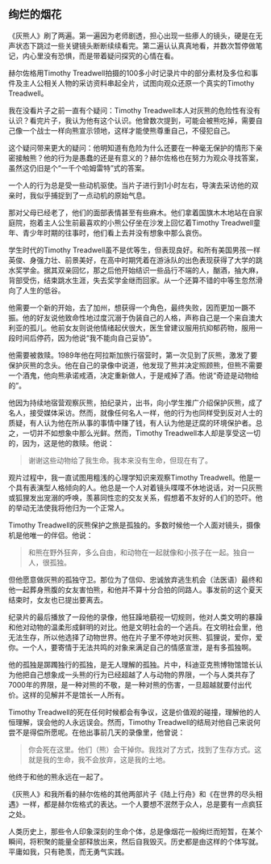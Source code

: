 ## 绚烂的烟花


《灰熊人》刷了两遍。第一遍因为老师剧透，担心出现一些瘆人的镜头，硬是在无声状态下跳过一些关键镜头断断续续看完。第二遍认认真真地看，并数次暂停做笔记，内心里没有恐惧，而是带着疑问探究的心情在看。

赫尔佐格用Timothy Treadwell拍摄的100多小时记录片中的部分素材及多位和事件及主人公相关人物的采访资料串起全片，试图向观众还原一个真实的Timothy Treadwell。

我在没看片子之前一直有个疑问：Timothy Treadwell本人对灰熊的危险性有没有认识？看完片子，我认为他有这个认识。他曾数次提到，可能会被熊吃掉，需要自己像一个战士一样向熊宣示领地，这样才能使熊尊重自己，不侵犯自己。

这个疑问带来更大的疑问：他明知道有危险为什么还要在一种毫无保护的情形下亲密接触熊？他的行为是愚蠢的还是有意义的？赫尔佐格也在努力为观众寻找答案，虽然这仍旧是个“一千个哈姆雷特”式的答案。

一个人的行为总是受一些动机驱使。当片子进行到1小时左右，导演去采访他的双亲时，我似乎捕捉到了一点动机的原始气息。

那对父母已经老了，他们的面部表情甚至有些麻木。他们拿着国旗木木地站在自家庭院，抱着主人公生前最喜欢的小熊公仔坐在沙发上回忆着Timothy Treadwell童年、青少年时期的往事时，他们看上去并没有想象中那么哀伤。

学生时代的Timothy Treadwell虽不是优等生，但表现良好。和所有美国男孩一样英俊、身强力壮、前景美好，在高中时期凭着在游泳队的出色表现获得了大学的跳水奖学金。据其双亲回忆，那之后他开始结识一些品行不端的人，酗酒，抽大麻，背部受伤，结束跳水生涯，失去奖学金继而回家。从一个还算不错的中等生忽然滑向了人生的低谷。

他需要一个新的开始，去了加州，想获得一个角色，最终失败，因而更加一蹶不振。他的好友说他致命性地过度沉溺于伪装自己的人格，声称自己是一个来自澳大利亚的孤儿。他前女友则说他情绪起伏很大，医生曾建议服用抗抑郁药物，服用一段时间后停药，因为他说“我不能向自己妥协”。

他需要被救赎。1989年他在阿拉斯加旅行宿营时，第一次见到了灰熊，激发了要保护灰熊的念头。他在自己的录像中说道，他发现了熊并决定照顾熊，但熊不需要一个酒鬼，他向熊承诺戒酒，决定重新做人，于是戒掉了酒。他说“奇迹是动物给的”。

他因为持续地宿营观察灰熊，拍纪录片，出书，向小学生推广介绍保护灰熊，成了名人，接受媒体采访。然而，就像任何名人一样，他的行为也同样受到反对人士的质疑，有人认为他在所从事的事情中赚了钱，有人认为他是迂腐的环境保护者。总之，一切并不如想象中那么光鲜。然而，Timothy Treadwell本人却是享受这一切的，因为，这是他的救赎。他说：

>谢谢这些动物给了我生命。我本来没有生命，但现在有了。

观片过程中，我一直试图用粗浅的心理学知识来观察Timothy Treadwell。他是一个具有表演型人格倾向的人。他总是一个人对着镜头喋喋不休地说话，对一只灰熊或狐狸发出宠溺的呼唤，羡慕同性恋的交友关系，假想着不友好的人们的恐吓。他的举动无法使我将他归为一个正常人。

Timothy Treadwell的灰熊保护之旅是孤独的。多数时候他一个人面对镜头，摄像机是他唯一的伴侣。他说：

> 和熊在野外狂奔，多么自由，和动物在一起就像和小孩子在一起。独自一人，很孤独。

但他愿意做灰熊的孤独守卫。那位为了信仰、忠诚放弃逃生机会（法医语）最终和他一起葬身熊腹的女友害怕熊，和他并不算十分合拍的同路人。事发前的这个夏天结束时，女友也已提出要离去。

纪录片的最后播放了一段他的录像，他狂躁地藐视一切规则，他对人类文明的暴躁和他对动物的温柔形成鲜明的对比。他是文明社会的一个逃兵。在文明社会里，他无法生存，所以他选择了动物世界。他在片子里不停地对灰熊、狐狸说，爱你，爱你。一个人，要寄情于无法共鸣的对象来满足自己的情感宣泄，是有多孤独啊。

他的孤独是踯躅独行的孤独，是无人理解的孤独。片中，科迪亚克熊博物馆馆长认为他把自己想象成一头熊的行为已经超越了人与动物的界限，一个与人类共存了7000年的界限，是一种对熊的不敬，是一种对熊的伤害，一旦超越就要付出代价。这样的见解并不是馆长一人所有。

Timothy Treadwell的死在任何时候都会有争议，这是价值观的碰撞，理解他的人恒理解，误会他的人永远误会。然而，Timothy Treadwell的结局对他自己来说何尝不是得偿所愿呢。在他出事前几天的录像里，他曾说：

> 你会死在这里。他们（熊）会干掉你。我找对了方式，找到了生存方式。这就是我的生命，我不会放弃，这是我的土地。

他终于和他的熊永远在一起了。

《灰熊人》和我所看的赫尔佐格的其他两部片子《陆上行舟》和《在世界的尽头相遇》一样，都是赫尔佐格式的表达。一个人要想不泯然于众人，总是要有一点疯狂之处。

人类历史上，那些令人印象深刻的生命个体，总是像烟花一般绚烂而短暂，在某个瞬间，将积聚的能量全部释放出来，然后自我毁灭。历史都是由这样的个体写就。平庸如我，只有艳羡，而无勇气实践。
